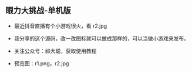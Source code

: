 ## 眼力大挑战-单机版

- 最近抖音直播有个小游戏很火，看 r2.jpg 

- 我分享的这个源码，改一改图标就可以做成那样的，可以当做小游戏来发布。

- 关注公众号：祁大聪，获取使用教程

- 预览图：r1.png，r2.jpg
